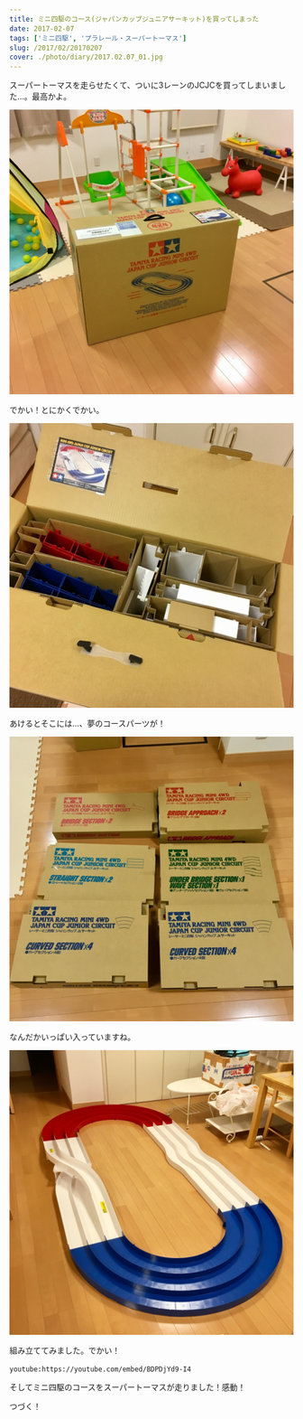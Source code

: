 ```yaml
---
title: ミニ四駆のコース(ジャパンカップジュニアサーキット)を買ってしまった
date: 2017-02-07
tags: ['ミニ四駆', 'プラレール・スーパートーマス']
slug: /2017/02/20170207
cover: ./photo/diary/2017.02.07_01.jpg
---
```


<p class="sentence">
スーパートーマスを走らせたくて、ついに3レーンのJCJCを買ってしまいました…。最高かよ。
</p>
<div class="center"><img class="img-fluid" src="./photo/diary/2017.02.07_01.jpg"></div>
<p class="sentence spacing">でかい！とにかくでかい。</p>
<div class="center"><img class="img-fluid" src="./photo/diary/2017.02.07_02.jpg"></div>
<p class="sentence spacing">あけるとそこには…、夢のコースパーツが！</p>
<div class="center"><img class="img-fluid" src="./photo/diary/2017.02.07_03.jpg"></div>
<p class="sentence spacing">なんだかいっぱい入っていますね。</p>
<div class="center"><img class="img-fluid" src="./photo/diary/2017.02.07_04.jpg"></div>
<p class="sentence spacing">組み立ててみました。でかい！</p>
<div class="center">

`youtube:https://youtube.com/embed/BDPDjYd9-I4`

</div>
<p class="sentence spacing">そしてミニ四駆のコースをスーパートーマスが走りました！感動！</p>
<p class="sentence spacing">つづく！</p>
